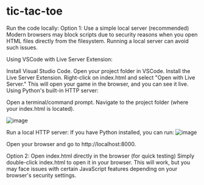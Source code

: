 # tic-tac-toe

Run the code locally:
Option 1: Use a simple local server (recommended)
Modern browsers may block scripts due to security reasons when you open HTML files directly from the filesystem. Running a local server can avoid such issues.

Using VSCode with Live Server Extension:

Install Visual Studio Code.
Open your project folder in VSCode.
Install the Live Server Extension.
Right-click on index.html and select "Open with Live Server." This will open your game in the browser, and you can see it live.
Using Python's built-in HTTP server:

Open a terminal/command prompt.
Navigate to the project folder (where your index.html is located).

![image](https://github.com/user-attachments/assets/d3774c92-7bc7-431b-8a51-9baf28b57224)

Run a local HTTP server:
If you have Python installed, you can run:
![image](https://github.com/user-attachments/assets/a2e9cfdf-86e6-48ee-925b-9c6c7d0aa6cb)

Open your browser and go to http://localhost:8000.



Option 2: Open index.html directly in the browser (for quick testing)
Simply double-click index.html to open it in your browser. This will work, but you may face issues with certain JavaScript features depending on your browser's security settings.
